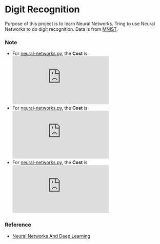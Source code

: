 # Digit Recognition

Purpose of this project is to learn Neural Networks. Tring to use Neural Networks to do digit recognition. Data is from [MNIST](http://yann.lecun.com/exdb/mnist/). 

### Note
 - For [neural-networks.py](https://github.com/linghuazaii/digit-recognition/blob/master/neural-networks.py), the **Cost** is ![](http://latex.codecogs.com/gif.latex?Cost%3D%5Cfrac%20%7B%28y%20-%20a%29%5E2%7D%7B2%7D)
 - For [neural-networks.py](https://github.com/linghuazaii/digit-recognition/blob/master/neural-networks2.py), the **Cost** is ![](http://latex.codecogs.com/gif.latex?Cost%20%3D%20-%20%5Cfrac%20%7B1%7D%7Bn%7D%5Csum_1%5En%28y_%7Bi%7Dlog%28sigmoid%28z_%7Bi%7D%29%29&plus;%281-y_%7Bi%7D%29log%281-sigmoid%28z_%7Bi%7D%29%29%29)
 - For [neural-networks.py](https://github.com/linghuazaii/digit-recognition/blob/master/neural-networks3.py), the **Cost** is ![](http://latex.codecogs.com/gif.latex?Cost%20%3D%20-%20%5Cfrac%20%7B1%7D%7Bn%7D%5Csum_1%5En%28y_%7Bi%7Dlog%28sigmoid%28z_%7Bi%7D%29%29&plus;%281-y_%7Bi%7D%29log%281-sigmoid%28z_%7Bi%7D%29%29%29%20&plus;%20%5Csum_1%5EKw_%7Bk%7D%5E2)

### Reference
 - [Neural Networks And Deep Learning](http://neuralnetworksanddeeplearning.com)
